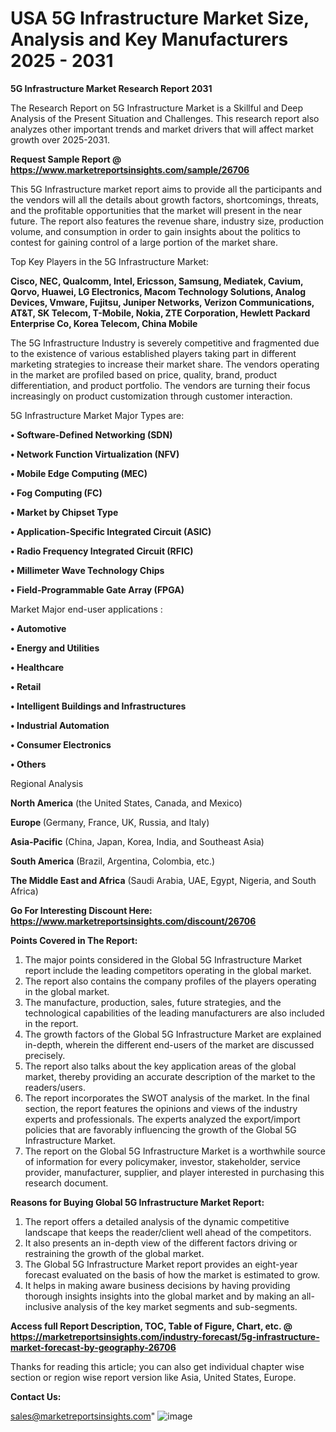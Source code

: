   # USA 5G Infrastructure Market Size, Analysis and Key Manufacturers 2025 - 2031

<strong>5G Infrastructure Market Research Report 2031</strong>

The Research Report on 5G Infrastructure Market is a Skillful and Deep Analysis of the Present Situation and Challenges. This research report also analyzes other important trends and market drivers that will affect market growth over 2025-2031.

<strong>Request Sample Report @ <a href=https://www.marketreportsinsights.com/sample/26706>https://www.marketreportsinsights.com/sample/26706</a></strong>

This 5G Infrastructure market report aims to provide all the participants and the vendors will all the details about growth factors, shortcomings, threats, and the profitable opportunities that the market will present in the near future. The report also features the revenue share, industry size, production volume, and consumption in order to gain insights about the politics to contest for gaining control of a large portion of the market share.

Top Key Players in the 5G Infrastructure Market:

<strong>Cisco, NEC, Qualcomm, Intel, Ericsson, Samsung, Mediatek, Cavium, Qorvo, Huawei, LG Electronics, Macom Technology Solutions, Analog Devices, Vmware, Fujitsu, Juniper Networks, Verizon Communications, AT&T, SK Telecom, T-Mobile, Nokia, ZTE Corporation, Hewlett Packard Enterprise Co, Korea Telecom, China Mobile</strong>

The 5G Infrastructure Industry is severely competitive and fragmented due to the existence of various established players taking part in different marketing strategies to increase their market share. The vendors operating in the market are profiled based on price, quality, brand, product differentiation, and product portfolio. The vendors are turning their focus increasingly on product customization through customer interaction.

5G Infrastructure Market Major Types are:

<strong>• Software-Defined Networking (SDN)

• Network Function Virtualization (NFV)

• Mobile Edge Computing (MEC)

• Fog Computing (FC)

• Market by Chipset Type

• Application-Specific Integrated Circuit (ASIC)

• Radio Frequency Integrated Circuit (RFIC)

• Millimeter Wave Technology Chips

• Field-Programmable Gate Array (FPGA)</strong>

Market Major end-user applications :

<strong>• Automotive

• Energy and Utilities

• Healthcare

• Retail

• Intelligent Buildings and Infrastructures

• Industrial Automation

• Consumer Electronics

• Others</strong>

Regional Analysis

</u><strong><b>North America</b></strong> (the United States, Canada, and Mexico)

<strong><b>Europe </b></strong>(Germany, France, UK, Russia, and Italy)

<strong><b>Asia-Pacific</b></strong> (China, Japan, Korea, India, and Southeast Asia)

<strong><b>South America</b></strong> (Brazil, Argentina, Colombia, etc.)

<strong><b>The Middle East and Africa</b></strong> (Saudi Arabia, UAE, Egypt, Nigeria, and South Africa)

<strong>Go For Interesting Discount Here: <a href=https://www.marketreportsinsights.com/discount/26706>https://www.marketreportsinsights.com/discount/26706</a></strong>

<strong>Points Covered in The Report:</strong>
<ol>
  <li>The major points considered in the Global 5G Infrastructure Market report include the leading competitors operating in the global market.</li>
  <li>The report also contains the company profiles of the players operating in the global market.</li>
  <li>The manufacture, production, sales, future strategies, and the technological capabilities of the leading manufacturers are also included in the report.</li>
  <li>The growth factors of the Global 5G Infrastructure Market are explained in-depth, wherein the different end-users of the market are discussed precisely.</li>
  <li>The report also talks about the key application areas of the global market, thereby providing an accurate description of the market to the readers/users.</li>
  <li>The report incorporates the SWOT analysis of the market. In the final section, the report features the opinions and views of the industry experts and professionals. The experts analyzed the export/import policies that are favorably influencing the growth of the Global 5G Infrastructure Market.</li>
  <li>The report on the Global 5G Infrastructure Market is a worthwhile source of information for every policymaker, investor, stakeholder, service provider, manufacturer, supplier, and player interested in purchasing this research document.</li>
</ol>
<strong>Reasons for Buying Global 5G Infrastructure Market Report:</strong>

<ol>
  <li>The report offers a detailed analysis of the dynamic competitive landscape that keeps the reader/client well ahead of the competitors.</li>
  <li>It also presents an in-depth view of the different factors driving or restraining the growth of the global market.</li>
  <li>The Global 5G Infrastructure Market report provides an eight-year forecast evaluated on the basis of how the market is estimated to grow.</li>
  <li>It helps in making aware business decisions by having providing thorough insights insights into the global market and by making an all-inclusive analysis of the key market segments and sub-segments.</li>
</ol>
<strong>Access full Report Description, TOC, Table of Figure, Chart, etc. @ <a href=https://marketreportsinsights.com/industry-forecast/5g-infrastructure-market-forecast-by-geography-26706>https://marketreportsinsights.com/industry-forecast/5g-infrastructure-market-forecast-by-geography-26706</a></strong>


Thanks for reading this article; you can also get individual chapter wise section or region wise report version like Asia, United States, Europe.

<strong>Contact Us:</strong>

sales@marketreportsinsights.com"
![image](https://github.com/user-attachments/assets/29b89347-9703-46ba-b6e9-b3f731036b57)
